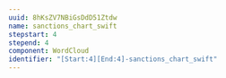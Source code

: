 ```yaml
---
uuid: 8hKsZV7NBiGsDdD51Ztdw
name: sanctions_chart_swift
stepstart: 4
stepend: 4
component: WordCloud
identifier: "[Start:4][End:4]-sanctions_chart_swift"
---
```

